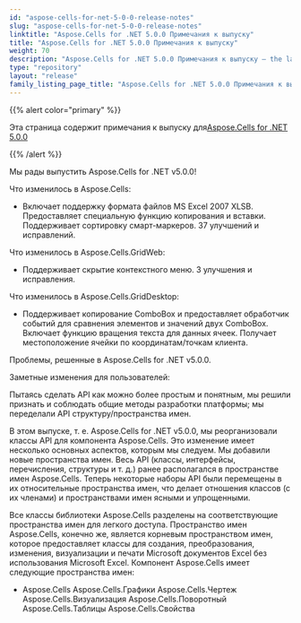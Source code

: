 ```yaml
---
id: "aspose-cells-for-net-5-0-0-release-notes"
slug: "aspose-cells-for-net-5-0-0-release-notes"
linktitle: "Aspose.Cells for .NET 5.0.0 Примечания к выпуску"
title: "Aspose.Cells for .NET 5.0.0 Примечания к выпуску"
weight: 70
description: "Aspose.Cells for .NET 5.0.0 Примечания к выпуску – the latest updates and fixes."
type: "repository"
layout: "release"
family_listing_page_title: "Aspose.Cells for .NET 5.0.0 Примечания к выпуску"
---
```

{{% alert color="primary" %}} 

 Эта страница содержит примечания к выпуску для[Aspose.Cells for .NET 5.0.0](https://releases.aspose.com/cells/net/new-releases/aspose.cells-for-.net-5.0.0/)

{{% /alert %}} 

 Мы рады выпустить Aspose.Cells for .NET v5.0.0!

 Что изменилось в Aspose.Cells:

- Включает поддержку формата файлов MS Excel 2007 XLSB.
 Предоставляет специальную функцию копирования и вставки.
Поддерживает сортировку смарт-маркеров.
 37 улучшений и исправлений.

 Что изменилось в Aspose.Cells.GridWeb:

- Поддерживает скрытие контекстного меню.
 3 улучшения и исправления.



 Что изменилось в Aspose.Cells.GridDesktop:

- Поддерживает копирование ComboBox и предоставляет обработчик событий для сравнения элементов и значений двух ComboBox.
 Включает функцию вращения текста для данных ячеек.
 Получает местоположение ячейки по координатам/точкам клиента.

 Проблемы, решенные в Aspose.Cells for .NET v5.0.0.







 Заметные изменения для пользователей:

 Пытаясь сделать API как можно более простым и понятным, мы решили признать и соблюдать общие методы разработки платформы; мы переделали API структуру/пространства имен.

В этом выпуске, т. е. Aspose.Cells for .NET v5.0.0, мы реорганизовали классы API для компонента Aspose.Cells. Это изменение имеет несколько основных аспектов, которым мы следуем. Мы добавили новые пространства имен. Весь API (классы, интерфейсы, перечисления, структуры и т. д.) ранее располагался в пространстве имен Aspose.Cells. Теперь некоторые наборы API были перемещены в их относительные пространства имен, что делает отношения классов (с их членами) и пространствами имен ясными и упрощенными.

 Все классы библиотеки Aspose.Cells разделены на соответствующие пространства имен для легкого доступа. Пространство имен Aspose.Cells, конечно же, является корневым пространством имен, которое предоставляет классы для создания, преобразования, изменения, визуализации и печати Microsoft документов Excel без использования Microsoft Excel. Компонент Aspose.Cells имеет следующие пространства имен:

- Aspose.Cells
 Aspose.Cells.Графики
 Aspose.Cells.Чертеж
 Aspose.Cells.Визуализация
 Aspose.Cells.Поворотный
 Aspose.Cells.Таблицы
 Aspose.Cells.Свойства
